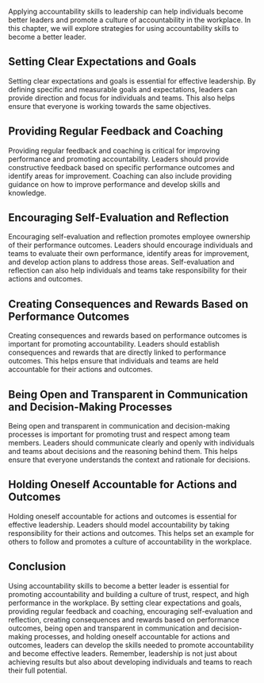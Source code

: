 
Applying accountability skills to leadership can help individuals become better leaders and promote a culture of accountability in the workplace. In this chapter, we will explore strategies for using accountability skills to become a better leader.

Setting Clear Expectations and Goals
------------------------------------

Setting clear expectations and goals is essential for effective leadership. By defining specific and measurable goals and expectations, leaders can provide direction and focus for individuals and teams. This also helps ensure that everyone is working towards the same objectives.

Providing Regular Feedback and Coaching
---------------------------------------

Providing regular feedback and coaching is critical for improving performance and promoting accountability. Leaders should provide constructive feedback based on specific performance outcomes and identify areas for improvement. Coaching can also include providing guidance on how to improve performance and develop skills and knowledge.

Encouraging Self-Evaluation and Reflection
------------------------------------------

Encouraging self-evaluation and reflection promotes employee ownership of their performance outcomes. Leaders should encourage individuals and teams to evaluate their own performance, identify areas for improvement, and develop action plans to address those areas. Self-evaluation and reflection can also help individuals and teams take responsibility for their actions and outcomes.

Creating Consequences and Rewards Based on Performance Outcomes
---------------------------------------------------------------

Creating consequences and rewards based on performance outcomes is important for promoting accountability. Leaders should establish consequences and rewards that are directly linked to performance outcomes. This helps ensure that individuals and teams are held accountable for their actions and outcomes.

Being Open and Transparent in Communication and Decision-Making Processes
-------------------------------------------------------------------------

Being open and transparent in communication and decision-making processes is important for promoting trust and respect among team members. Leaders should communicate clearly and openly with individuals and teams about decisions and the reasoning behind them. This helps ensure that everyone understands the context and rationale for decisions.

Holding Oneself Accountable for Actions and Outcomes
----------------------------------------------------

Holding oneself accountable for actions and outcomes is essential for effective leadership. Leaders should model accountability by taking responsibility for their actions and outcomes. This helps set an example for others to follow and promotes a culture of accountability in the workplace.

Conclusion
----------

Using accountability skills to become a better leader is essential for promoting accountability and building a culture of trust, respect, and high performance in the workplace. By setting clear expectations and goals, providing regular feedback and coaching, encouraging self-evaluation and reflection, creating consequences and rewards based on performance outcomes, being open and transparent in communication and decision-making processes, and holding oneself accountable for actions and outcomes, leaders can develop the skills needed to promote accountability and become effective leaders. Remember, leadership is not just about achieving results but also about developing individuals and teams to reach their full potential.
